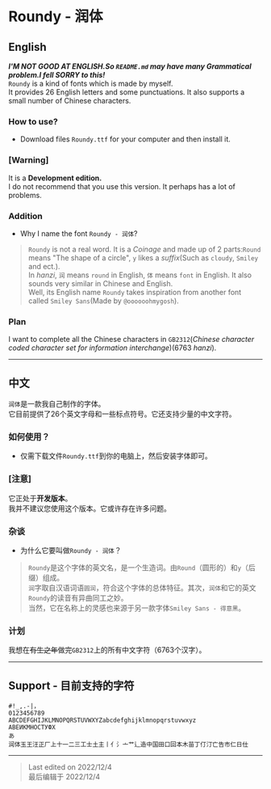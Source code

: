 # Roundy - 润体

## English
***I'M NOT GOOD AT ENGLISH.So `README.md` may have many *Grammatical problem*.I fell SORRY to this!***   
`Roundy` is a kind of fonts which is made by myself.  
It provides 26 English letters and some punctuations. It also supports a small number of Chinese characters.

### How to use?
- Download files `Roundy.ttf` for your computer and then install it.

### [Warning] 
It is a **Development edition.**  
I do not recommend that you use this version. It perhaps has a lot of problems.

### Addition
- Why I name the font `Roundy - 润体`?
> `Roundy` is not a real word. It is a *Coinage* and made up of 2 parts:`Round` means "The shape of a circle", `y` likes a *suffix*(Such as `cloudy`, `Smiley` and ect.).  
> In *hanzi*, `润` means `round` in English, `体` means `font` in English. It also sounds very similar in Chinese and English.  
> Well, its English name `Roundy` takes inspiration from another font called `Smiley Sans`(Made by `@oooooohmygosh`).  

### Plan
I want to complete all the Chinese characters in `GB2312`(*Chinese character coded character set for information interchange*)(6763 *hanzi*).

---

## 中文
`润体`是一款我自己制作的字体。  
它目前提供了26个英文字母和一些标点符号。它还支持少量的中文字符。

### 如何使用？
- 仅需下载文件`Roundy.ttf`到你的电脑上，然后安装字体即可。

### [注意] 
它正处于**开发版本**。  
我并不建议您使用这个版本。它或许存在许多问题。

### 杂谈
- 为什么它要叫做`Roundy - 润体`？
> `Roundy`是这个字体的英文名，是一个生造词。由`Round`（圆形的）和`y`（后缀）组成。  
> `润`字取自汉语词语`圆润`，符合这个字体的总体特征。其次，`润体`和它的英文`Roundy`的读音有异曲同工之妙。  
> 当然，它在名称上的灵感也来源于另一款字体`Smiley Sans - 得意黑`。

### 计划
我想在~~有生之年~~做完`GB2312`上的所有中文字符（6763个汉字）。

---

## Support - 目前支持的字符
```
#!_,.-|，
0123456789
ABCDEFGHIJKLMNOPQRSTUVWXYZabcdefghijklmnopqrstuvwxyz
АВЕИКМНОСТУФХ
あ
润体玉王汪正厂上十一二三工士土主丨亻氵亠艹辶造中国田口回本木苗丁仃汀亡告市仁日仕

```

---

> Last edited on 2022/12/4  
> 最后编辑于 2022/12/4
